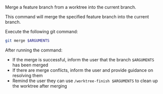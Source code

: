 Merge a feature branch from a worktree into the current branch.

This command will merge the specified feature branch into the current branch.

Execute the following git command:
```bash
git merge $ARGUMENTS
```

After running the command:
- If the merge is successful, inform the user that the branch `$ARGUMENTS` has been merged
- If there are merge conflicts, inform the user and provide guidance on resolving them
- Remind the user they can use `/worktree-finish $ARGUMENTS` to clean up the worktree after merging